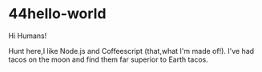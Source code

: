 # 44hello-world

Hi Humans!

Hunt here,I like Node.js and Coffeescript (that,what I'm made of!).
I've had tacos on the moon and find them far superior to Earth tacos.

